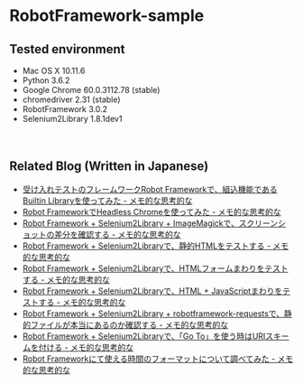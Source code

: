 # RobotFramework-sample

## Tested environment

- Mac OS X 10.11.6
- Python 3.6.2
- Google Chrome 60.0.3112.78 (stable)
- chromedriver 2.31 (stable)
- RobotFramework 3.0.2
- Selenium2Library 1.8.1dev1

　  
## Related Blog (Written in Japanese)

- [受け入れテストのフレームワークRobot Frameworkで、組込機能であるBuiltin Libraryを使ってみた - メモ的な思考的な](http://thinkami.hatenablog.com/entry/2017/07/13/225814)
- [Robot FrameworkでHeadless Chromeを使ってみた - メモ的な思考的な](http://thinkami.hatenablog.com/entry/2017/07/14/125643)
- [Robot Framework + Selenium2Library + ImageMagickで、スクリーンショットの差分を確認する - メモ的な思考的な](http://thinkami.hatenablog.com/entry/2017/07/27/224049)
- [Robot Framework + Selenium2Libraryで、静的HTMLをテストする - メモ的な思考的な](http://thinkami.hatenablog.com/entry/2017/08/05/071504)
- [Robot Framework + Selenium2Libraryで、HTMLフォームまわりをテストする - メモ的な思考的な](http://thinkami.hatenablog.com/entry/2017/08/06/094230)
- [Robot Framework + Selenium2Libraryで、HTML + JavaScriptまわりをテストする - メモ的な思考的な](http://thinkami.hatenablog.com/entry/2017/08/07/082117)
- [Robot Framework + Selenium2Library + robotframework-requestsで、静的ファイルが本当にあるのか確認する - メモ的な思考的な](http://thinkami.hatenablog.com/entry/2017/08/09/210813)
- [Robot Framework + Selenium2Libraryで、「Go To」を使う時はURIスキームを付ける - メモ的な思考的な](http://thinkami.hatenablog.com/entry/2017/08/10/065633)
- [Robot Frameworkにて使える時間のフォーマットについて調べてみた - メモ的な思考的な](http://thinkami.hatenablog.com/entry/2017/08/11/074411)


